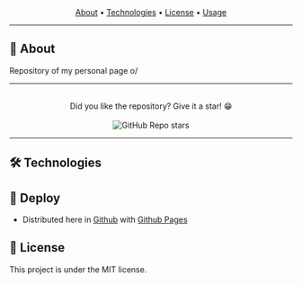 <section align="center">

  <!-- <img src="docs/banner.svg" title="Project banner" alt="Project banner" /> -->

  <br>
  <br>

  <!-- badges -->

  <p>
    <a href="#about">About</a> •
    <a href="#technologies">Technologies</a> •
    <a href="#license">License</a> •
    <a href="#usage">Usage</a>
  </p>
</section>

---

<h2 id="about">💬 About</h2>

Repository of my personal page o/

---

<p align="center">
  <br>
   Did you like the repository? Give it a star! 😁
  <br>
  <br>
  <img alt="GitHub Repo stars" src="https://img.shields.io/github/stars/andersonbosa/dothub?style=social">
  <br>
</p>

---

<h2 id="technologies"> 🛠️ Technologies</h2>

<!-- TODO -->

<h2>🚀 Deploy</h2>

* Distributed here in [Github](#) with [Github Pages](#)


<h2 id="license"> 📝 License</h2>

This project is under the MIT license.
